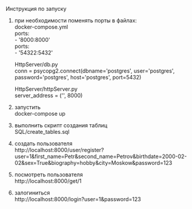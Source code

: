Инструкция по запуску
1. при необходимости поменять порты в файлах:</br>
    docker-compose.yml</br>
        ports:</br>
        - '8000:8000'</br>
        ports:</br>
        - '54322:5432'</br>

    HttpServer/db.py</br>
        conn = psycopg2.connect(dbname='postgres', user='postgres', password='postgres', host='postgres', port=5432)</br>

    HttpServer/httpServer.py</br>
        server_address = ('', 8000)</br>

2. запустить </br>
        docker-compose up

3. выполнить скрипт создания таблиц</br>
     SQL/create_tables.sql
 
4. создать пользователя</br>
    http://localhost:8000/user/register?user=1&first_name=Petr&second_name=Petrov&birthdate=2000-02-02&sex=True&biography=hobby&city=Moskow&password=123
5. посмотреть пользователя</br>
    http://localhost:8000/get/1
6. залогиниться</br>
    http://localhost:8000/login?user=1&password=123
